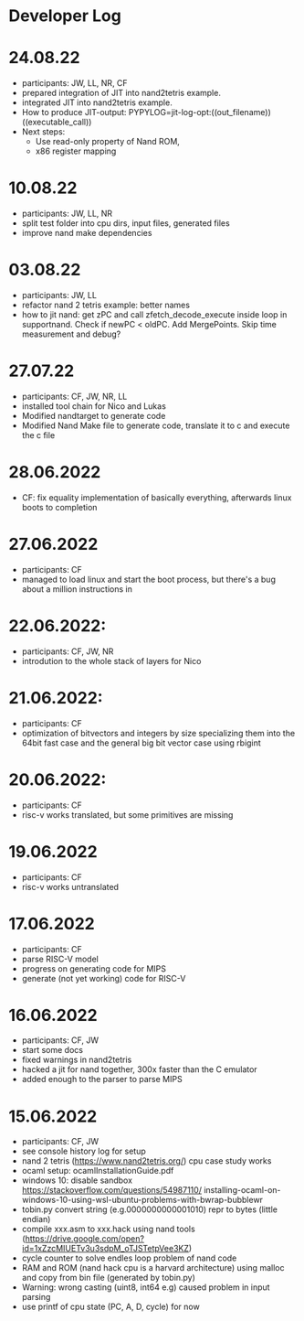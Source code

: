 Developer Log
=

24.08.22
==
- participants: JW, LL, NR, CF
- prepared integration of JIT into nand2tetris example.
- integrated JIT into nand2tetris example.
- How to produce JIT-output:
  PYPYLOG=jit-log-opt:((out_filename)) ((executable_call))
- Next steps:
  - Use read-only property of Nand ROM,
  - x86 register mapping

10.08.22
==
- participants: JW, LL, NR
- split test folder into cpu dirs, input files, generated files
- improve nand make dependencies


03.08.22
==
- participants: JW, LL
- refactor nand 2 tetris example: better names
- how to jit nand: get zPC and call zfetch_decode_execute inside loop in supportnand. Check if newPC < oldPC. Add MergePoints. Skip time measurement and debug?

27.07.22
==

- participants: CF, JW, NR, LL
- installed tool chain for Nico and Lukas
- Modified nandtarget to generate code
- Modified Nand Make file to generate code, translate it to c and execute the c file

28.06.2022
==

- CF: fix equality implementation of basically everything, afterwards linux
  boots to completion

27.06.2022
==

- participants: CF
- managed to load linux and start the boot process, but there's a bug about a
  million instructions in

22.06.2022:
==
- participants: CF, JW, NR
- introdution to the whole stack of layers for Nico

21.06.2022:
==
- participants: CF
- optimization of bitvectors and integers by size specializing them into the
  64bit fast case and the general big bit vector case using rbigint
  
20.06.2022:
==
- participants: CF
- risc-v works translated, but some primitives are missing

19.06.2022
==
- participants: CF
- risc-v works untranslated

17.06.2022
==
- participants: CF
- parse RISC-V model
- progress on generating code for MIPS
- generate (not yet working) code for RISC-V


16.06.2022
==
- participants: CF, JW
- start some docs
- fixed warnings in nand2tetris
- hacked a jit for nand together, 300x faster than the C emulator
- added enough to the parser to parse MIPS


15.06.2022
==
- participants: CF, JW
- see console history log for setup
- nand 2 tetris (https://www.nand2tetris.org/) cpu case study works
- ocaml setup: ocamlInstallationGuide.pdf
- windows 10: disable sandbox https://stackoverflow.com/questions/54987110/
  installing-ocaml-on-windows-10-using-wsl-ubuntu-problems-with-bwrap-bubblewr
- tobin.py convert string (e.g.0000000000001010) repr to bytes (little endian)
- compile xxx.asm to xxx.hack using nand tools
  (https://drive.google.com/open?id=1xZzcMIUETv3u3sdpM_oTJSTetpVee3KZ)
- cycle counter to solve endles loop problem of nand code
- RAM and ROM (nand hack cpu is a harvard architecture) using malloc and
  copy from bin file (generated by tobin.py)
- Warning: wrong casting (uint8, int64 e.g) caused problem in input parsing
- use printf of cpu state (PC, A, D, cycle) for now


